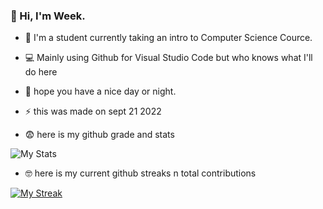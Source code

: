 ### :wave: Hi, I'm Week.

- :school_satchel: I'm a student currently taking an intro to Computer Science Cource. 
- :computer: Mainly using Github for Visual Studio Code but who knows what I'll do here
- :purple_heart: hope you have a nice day or night.
- :zap: this was made on sept 21 2022

- :fearful: here is my github grade and stats

![My Stats](https://github-readme-stats.vercel.app/api?username=week2&show_icons=true&theme=tokyonight)

- :nerd_face: here is my current github streaks n total contributions 

[![My Streak](http://github-readme-streak-stats.herokuapp.com?user=Week2&theme=tokyonight)](https://git.io/streak-stats)
